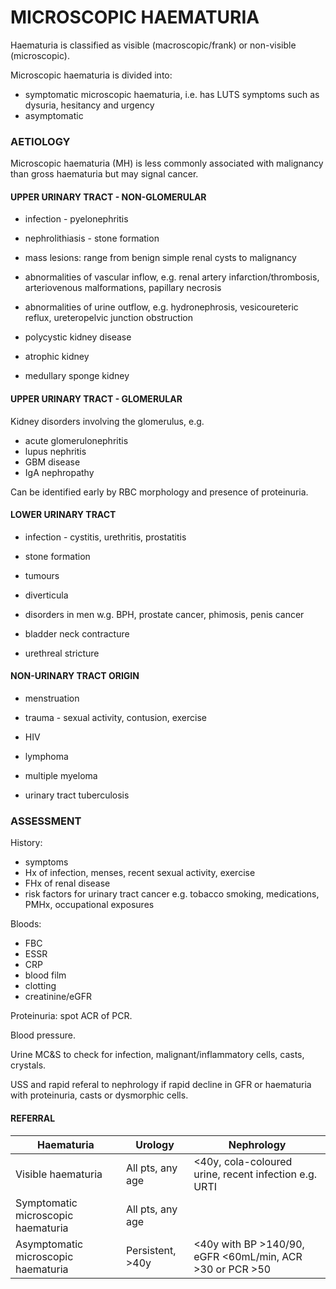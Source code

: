 # MICROSCOPIC HAEMATURIA

Haematuria is classified as visible (macroscopic/frank) or non-visible (microscopic).

Microscopic haematuria is divided into:

- symptomatic microscopic haematuria, i.e. has LUTS symptoms such as dysuria, hesitancy and urgency
- asymptomatic


### AETIOLOGY

Microscopic haematuria (MH) is less commonly associated with malignancy than gross haematuria but may signal cancer.

#### UPPER URINARY TRACT - NON-GLOMERULAR

- infection - pyelonephritis

- nephrolithiasis - stone formation

- mass lesions: range from benign simple renal cysts to malignancy

- abnormalities of vascular inflow, e.g. renal artery infarction/thrombosis, arteriovenous malformations, papillary necrosis

- abnormalities of urine outflow, e.g. hydronephrosis, vesicoureteric reflux, ureteropelvic junction obstruction

- polycystic kidney disease

- atrophic kidney

- medullary sponge kidney

#### UPPER URINARY TRACT - GLOMERULAR

Kidney disorders involving the glomerulus, e.g.

- acute glomerulonephritis
- lupus nephritis
- GBM disease
- IgA nephropathy

Can be identified early by RBC morphology and presence of proteinuria.

#### LOWER URINARY TRACT

- infection - cystitis, urethritis, prostatitis

- stone formation

- tumours

- diverticula

- disorders in men w.g. BPH, prostate cancer, phimosis, penis cancer

- bladder neck contracture

- urethreal stricture

#### NON-URINARY TRACT ORIGIN

- menstruation

- trauma - sexual activity, contusion, exercise

- HIV

- lymphoma

- multiple myeloma

- urinary tract tuberculosis

### ASSESSMENT

History: 

- symptoms
- Hx of infection, menses, recent sexual activity, exercise
- FHx of renal disease
- risk factors for urinary tract cancer e.g. tobacco smoking, medications, PMHx, occupational exposures

Bloods:

- FBC
- ESSR
- CRP
- blood film
- clotting
- creatinine/eGFR

Proteinuria: spot ACR of PCR.

Blood pressure.

Urine MC&S to check for infection, malignant/inflammatory cells, casts, crystals.

USS and rapid referal to nephrology if rapid decline in GFR or haematuria with proteinuria, casts or dysmorphic cells.

#### REFERRAL

 Haematuria | Urology | Nephrology
-- | -- | --
Visible haematuria | All pts, any age | <40y, cola-coloured urine, recent infection e.g. URTI
Symptomatic microscopic haematuria | All pts, any age | 
Asymptomatic microscopic haematuria | Persistent, >40y | <40y with BP >140/90, eGFR <60mL/min, ACR >30 or PCR >50

